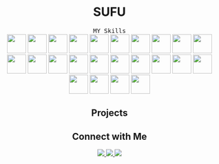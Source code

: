 <h1 align="center">SUFU</h1>

<div align="center">
  <kbd align="center">MY Skills</kbd>
</div>

<div align="center">
  <img src="https://cdn.jsdelivr.net/gh/devicons/devicon/icons/react/react-original.svg" style="width: 44px; height: 44px;" />
  <img src="https://cdn.jsdelivr.net/gh/devicons/devicon/icons/nextjs/nextjs-original.svg" style="width: 44px; height: 44px;" />
  <img src="https://cdn.jsdelivr.net/gh/devicons/devicon/icons/javascript/javascript-original.svg" style="width: 44px; height: 44px;" />
  <img src="https://cdn.jsdelivr.net/gh/devicons/devicon/icons/typescript/typescript-plain.svg" style="width: 44px; height: 44px;" />
  <img src="https://cdn.jsdelivr.net/gh/devicons/devicon/icons/python/python-original.svg" style="width: 44px; height: 44px;" />
  <img src="https://cdn.jsdelivr.net/npm/simple-icons/icons/rust.svg" style="width: 44px; height: 44px;" />
  <img src="https://cdn.jsdelivr.net/npm/simple-icons/icons/amazonaws.svg" style="width: 44px; height: 44px;" />
  <img src="https://cdn.jsdelivr.net/gh/devicons/devicon/icons/github/github-original.svg" style="width: 44px; height: 44px;" />
  <img src="https://cdn.jsdelivr.net/gh/devicons/devicon/icons/gitlab/gitlab-plain.svg" style="width: 44px; height: 44px;" />
  <img src="https://cdn.jsdelivr.net/gh/devicons/devicon/icons/git/git-plain.svg" style="width: 44px; height: 44px;" />
  <img src="https://cdn.jsdelivr.net/gh/devicons/devicon/icons/flutter/flutter-original.svg" style="width: 44px; height: 44px;" />
  <img src="https://cdn.jsdelivr.net/gh/devicons/devicon/icons/debian/debian-original.svg" style="width: 44px; height: 44px;" />
  <img src="https://cdn.jsdelivr.net/gh/devicons/devicon/icons/docker/docker-plain-wordmark.svg" style="width: 44px; height: 44px;" />
  <img src="https://cdn.jsdelivr.net/gh/devicons/devicon/icons/mysql/mysql-original.svg" style="width: 44px; height: 44px;" />
  <img src="https://cdn.jsdelivr.net/gh/devicons/devicon/icons/postgresql/postgresql-plain.svg" style="width: 44px; height: 44px;" />
  <img src="https://cdn.jsdelivr.net/gh/devicons/devicon/icons/redis/redis-original.svg" style="width: 44px; height: 44px;" />
  <img src="https://cdn.jsdelivr.net/gh/devicons/devicon/icons/redux/redux-original.svg" style="width: 44px; height: 44px;" />
  <img src="https://cdn.jsdelivr.net/gh/devicons/devicon/icons/ubuntu/ubuntu-plain.svg" style="width: 44px; height: 44px;" />
  <img src="https://cdn.jsdelivr.net/gh/devicons/devicon/icons/nodejs/nodejs-original-wordmark.svg" style="width: 44px; height: 44px;" />
  <img src="https://cdn.jsdelivr.net/gh/devicons/devicon/icons/vscode/vscode-original.svg" style="width: 44px; height: 44px;" />
  <img src="https://cdn.jsdelivr.net/gh/devicons/devicon/icons/wordpress/wordpress-plain.svg" style="width: 44px; height: 44px;" />
  <img src="https://cdn.jsdelivr.net/gh/devicons/devicon/icons/socketio/socketio-original.svg" style="width: 44px; height: 44px;" />
  <img src="https://cdn.jsdelivr.net/gh/devicons/devicon/icons/sequelize/sequelize-original.svg" style="width: 44px; height: 44px;" />
  <img src="https://cdn.jsdelivr.net/gh/devicons/devicon/icons/graphql/graphql-plain.svg" style="width: 44px; height: 44px;" />
</div>

<div align="center">
  <h2>Projects</h2>
  <ul id="projects-list"></ul>
</div>

<div align="center">
  <h2>Connect with Me</h2>
  <a href="https://www.linkedin.com/in/chandan-bauri-005988135/" target="_blank">
    <img src="https://img.shields.io/badge/-LinkedIn-0077B5?style=for-the-badge&logo=linkedin&logoColor=white" />
  </a>
  <a href="https://x.com/bauri_chandan" target="_blank">
    <img src="https://img.shields.io/badge/-Twitter-1DA1F2?style=for-the-badge&logo=twitter&logoColor=white" />
  </a>
  <a href="mailto:chandanbauri441@gmail.com" target="_blank">
    <img src="https://img.shields.io/badge/-Email-D14836?style=for-the-badge&logo=gmail&logoColor=white" />
  </a>
</div>
